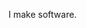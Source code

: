 I make software. 

<!---
mckrack/mckrack is a special repository because its `README.md` (this file) appears on your GitHub profile.
You can click the Preview link to take a look at your changes.
--->
